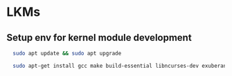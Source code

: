# LKMs

## Setup env for kernel module development
```bash
  sudo apt update && sudo apt upgrade
```
```bash
  sudo apt-get install gcc make build-essential libncurses-dev exuberant-ctags build-essential linux-headers-`uname -r`
```
